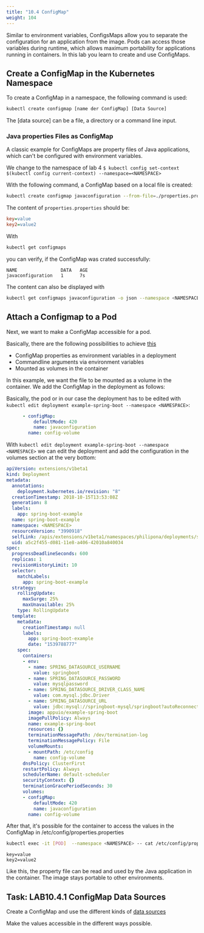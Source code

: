 ```yaml
---
title: "10.4 ConfigMap"
weight: 104
---
```


Similar to environment variables, ConfigsMaps allow you to separate the configuration for an application from the image. Pods can access those variables during runtime, which allows maximum portability for applications running in containers.
In this lab you learn to create and use ConfigMaps.


## Create a ConfigMap in the Kubernetes Namespace

To create a ConfigMap in a namespace, the following command is used:

```bash
kubectl create configmap [name der ConfigMap] [Data Source]
```

The [data source] can be a file, a directory or a command line input.


### Java properties Files as ConfigMap

A classic example for ConfigMaps are property files of Java applications, which can't be configured with environment variables.

We change to the namespace of lab 4 `$ kubectl config set-context $(kubectl config current-context) --namespace=<NAMESPACE>`

With the following command, a ConfigMap based on a local file is created:

```bash
kubectl create configmap javaconfiguration --from-file=./properties.properties
```

The content of `properties.properties` should be:

```ini
key=value
key2=value2
```

With

```bash
kubectl get configmaps
```

you can verify, if the ConfigMap was crated successfully:

```
NAME                DATA   AGE
javaconfiguration   1      7s
```

The content can also be displayed with

```bash
kubectl get configmaps javaconfiguration -o json --namespace <NAMESPACE>
```


## Attach a Configmap to a Pod

Next, we want to make a ConfigMap accessible for a pod.

Basically, there are the following possibilities to achieve [this](https://kubernetes.io/docs/tasks/configure-pod-container/configure-pod-configmap/)

* ConfigMap properties as environment variables in a deployment
* Commandline arguments via environment variables
* Mounted as volumes in the container

In this example, we want the file to be mounted as a volume in the container. We add the ConfigMap in the deployment as follows:


Basically, the pod or in our case the deployment has to be edited with `kubectl edit deployment example-spring-boot --namespace <NAMESPACE>`:

```yaml
      - configMap:
          defaultMode: 420
          name: javaconfiguration
        name: config-volume

```

With `kubectl edit deployment example-spring-boot --namespace <NAMESPACE>` we can edit the deployment and add the configuration in the volumes section at the very bottom:


```yaml
apiVersion: extensions/v1beta1
kind: Deployment
metadata:
  annotations:
    deployment.kubernetes.io/revision: "8"
  creationTimestamp: 2018-10-15T13:53:08Z
  generation: 8
  labels:
    app: spring-boot-example
  name: spring-boot-example
  namespace: <NAMESPACE>
  resourceVersion: "3990918"
  selfLink: /apis/extensions/v1beta1/namespaces/philipona/deployments/spring-boot-example
  uid: a5c2f455-d081-11e8-a406-42010a840034
spec:
  progressDeadlineSeconds: 600
  replicas: 1
  revisionHistoryLimit: 10
  selector:
    matchLabels:
      app: spring-boot-example
  strategy:
    rollingUpdate:
      maxSurge: 25%
      maxUnavailable: 25%
    type: RollingUpdate
  template:
    metadata:
      creationTimestamp: null
      labels:
        app: spring-boot-example
        date: "1539788777"
    spec:
      containers:
      - env:
        - name: SPRING_DATASOURCE_USERNAME
          value: springboot
        - name: SPRING_DATASOURCE_PASSWORD
          value: mysqlpassword
        - name: SPRING_DATASOURCE_DRIVER_CLASS_NAME
          value: com.mysql.jdbc.Driver
        - name: SPRING_DATASOURCE_URL
          value: jdbc:mysql://springboot-mysql/springboot?autoReconnect=true
        image: appuio/example-spring-boot
        imagePullPolicy: Always
        name: example-spring-boot
        resources: {}
        terminationMessagePath: /dev/termination-log
        terminationMessagePolicy: File
        volumeMounts:
        - mountPath: /etc/config
          name: config-volume
      dnsPolicy: ClusterFirst
      restartPolicy: Always
      schedulerName: default-scheduler
      securityContext: {}
      terminationGracePeriodSeconds: 30
      volumes:
      - configMap:
          defaultMode: 420
          name: javaconfiguration
        name: config-volume

```

After that, it's possible for the container to access the values in the ConfigMap in /etc/config/properties.properties

```bash
kubectl exec -it [POD]  --namespace <NAMESPACE> -- cat /etc/config/properties.properties
```

```
key=value
key2=value2
```

Like this, the property file can be read and used by the Java application in the container. The image stays portable to other environments.


## Task: LAB10.4.1 ConfigMap Data Sources

Create a ConfigMap and use the different kinds of [data sources](https://kubernetes.io/docs/tasks/configure-pod-container/configure-pod-configmap/)

Make the values accessible in the different ways possible.
